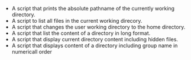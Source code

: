 * A script that prints the absolute pathname of the currently working directory.
* A script to list all files in the current working direcory.
* A script that changes the user working directory to the home directory.
* A script that list the content of a directory in long format.
* A script that display current directory content including hidden files.
* A script that displays content of a directory including group name in numericall order
